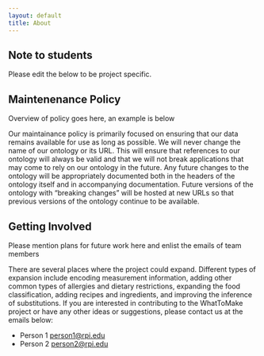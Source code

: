 ```yaml
---
layout: default
title: About
---
```


## Note to students

<p class="message-highlight">Please edit the below to be project specific.</p>

## Maintenenance Policy

<p class="message-highlight">Overview of policy goes here, an example is below</p>

Our maintainance policy is primarily focused on ensuring that our data remains available for use as long as possible. We will never change the name of our ontology or its URL. This will ensure that references to our ontology will always be valid and that we will not break applications that may come to rely on our ontology in the future. Any future changes to the ontology will be appropriately documented both in the headers of the ontology itself and in accompanying documentation. Future versions of the ontology with “breaking changes” will be hosted at new URLs so that previous versions of the ontology continue to be available.

## Getting Involved

<p class="message-highlight">Please mention plans for future work here and enlist the emails of team members</p>

There are several places where the project could expand. Different types of expansion include encoding measurement information, adding other common types of allergies and dietary restrictions, expanding the food classification, adding recipes and ingredients, and improving the inference of substitutions. If you are interested in contributing to the WhatToMake project or have any other ideas or suggestions, please contact us at the emails below:

- Person 1 person1@rpi.edu
- Person 2 person2@rpi.edu
